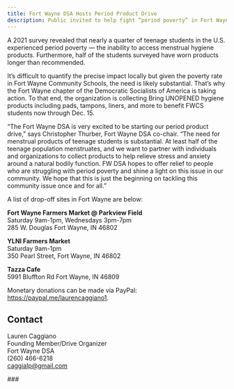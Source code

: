 ```yaml
---
title: Fort Wayne DSA Hosts Period Product Drive
description: Public invited to help fight “period poverty” in Fort Wayne
---
```


A 2021 survey revealed that nearly a quarter of teenage students in the U.S. 
experienced period poverty — the inability to access menstrual hygiene products. 
Furthermore, half of the students surveyed have worn products longer than 
recommended.

It’s difficult to quantify the precise impact locally but given the poverty rate in Fort 
Wayne Community Schools, the need is likely substantial. That’s why the Fort Wayne 
chapter of the Democratic Socialists of America is taking action. To that end, the 
organization is collecting Bring UNOPENED hygiene products including pads, tampons, 
liners, and more to benefit FWCS students now through Dec. 15.

“The Fort Wayne DSA is very excited to be starting our period product drive,” says Christopher
Thurber, Fort Wayne DSA co-chair. “The need for menstrual products of teenage 
students is substantial. At least half of the teenage population menstruates, and we 
want to partner with individuals and organizations to collect products to help relieve 
stress and anxiety around a natural bodily function. FW DSA hopes to offer relief to 
people who are struggling with period poverty and shine a light on this issue in our 
community. We hope that this is just the beginning on tackling this community issue 
once and for all.”

A list of drop-off sites in Fort Wayne are below:

**Fort Wayne Farmers Market @ Parkview Field**  
Saturday 9am-1pm, Wednesdays 3pm-7pm  
285 W. Douglas Fort Wayne, IN 46802

**YLNI Farmers Market**  
Saturday 9am-1pm  
350 Pearl Street, Fort Wayne, IN 46802

**Tazza Cafe**  
5991 Bluffton Rd Fort Wayne, IN 46809

Monetary donations can be made via PayPal: https://paypal.me/laurencaggiano1.

## Contact

Lauren Caggiano  
Founding Member/Drive Organizer  
Fort Wayne DSA  
(260) 466-6218  
caggialp@gmail.com

\###